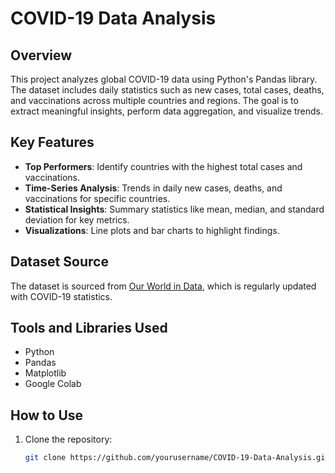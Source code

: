 # COVID-19 Data Analysis

## Overview
This project analyzes global COVID-19 data using Python's Pandas library. The dataset includes daily statistics such as new cases, total cases, deaths, and vaccinations across multiple countries and regions. The goal is to extract meaningful insights, perform data aggregation, and visualize trends.

## Key Features
- **Top Performers**: Identify countries with the highest total cases and vaccinations.
- **Time-Series Analysis**: Trends in daily new cases, deaths, and vaccinations for specific countries.
- **Statistical Insights**: Summary statistics like mean, median, and standard deviation for key metrics.
- **Visualizations**: Line plots and bar charts to highlight findings.

## Dataset Source
The dataset is sourced from [Our World in Data](https://covid.ourworldindata.org/data/owid-covid-data.csv), which is regularly updated with COVID-19 statistics.

## Tools and Libraries Used
- Python
- Pandas
- Matplotlib
- Google Colab

## How to Use
1. Clone the repository:
   ```bash
   git clone https://github.com/yourusername/COVID-19-Data-Analysis.git
